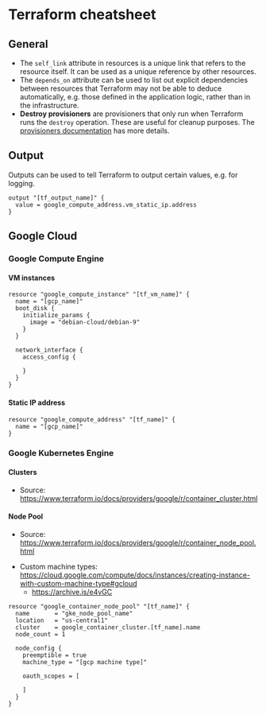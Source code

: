 # Terraform cheatsheet

## General
* The `self_link` attribute in resources is a unique link that refers to the resource itself. It can be used as a unique reference by other resources.
* The `depends_on` attribute can be used to list out explicit dependencies between resources that Terraform may not be able to deduce automatically, e.g. those defined in the application logic, rather than in the infrastructure.
* **Destroy provisioners** are provisioners that only run when Terraform runs the `destroy` operation. These are useful for cleanup purposes. The [provisioners documentation](https://www.terraform.io/docs/provisioners/) has more details.

## Output
Outputs can be used to tell Terraform to output certain values, e.g. for logging.

```
output "[tf_output_name]" {
  value = google_compute_address.vm_static_ip.address
}
```

## Google Cloud

### Google Compute Engine

#### VM instances

```
resource "google_compute_instance" "[tf_vm_name]" {
  name = "[gcp_name]"
  boot_disk {
    initialize_params {
      image = "debian-cloud/debian-9"
    }
  }

  network_interface {
    access_config {

    }
  }
}
```

#### Static IP address
```
resource "google_compute_address" "[tf_name]" {
  name = "[gcp_name]"
}
```

### Google Kubernetes Engine

#### Clusters
* Source: https://www.terraform.io/docs/providers/google/r/container_cluster.html

#### Node Pool
* Source: https://www.terraform.io/docs/providers/google/r/container_node_pool.html
- Custom machine types: https://cloud.google.com/compute/docs/instances/creating-instance-with-custom-machine-type#gcloud
  - https://archive.is/e4vGC

```
resource "google_container_node_pool" "[tf_name]" {
  name       = "gke_node_pool_name"
  location   = "us-central1"
  cluster    = google_container_cluster.[tf_name].name
  node_count = 1

  node_config {
    preemptible = true
    machine_type = "[gcp machine type]"

    oauth_scopes = [

    ]
  }
}
```
